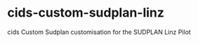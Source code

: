 cids-custom-sudplan-linz
========================

cids Custom Sudplan customisation for the SUDPLAN Linz Pilot
